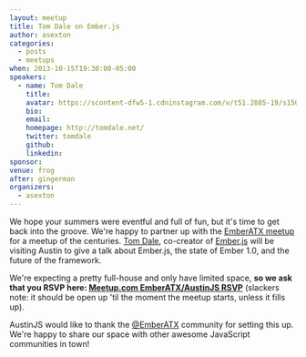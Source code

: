 ```yaml
---
layout: meetup
title: Tom Dale on Ember.js
author: asexton
categories:
  - posts
  - meetups
when: 2013-10-15T19:30:00-05:00
speakers:
  - name: Tom Dale
    title:
    avatar: https://scontent-dfw5-1.cdninstagram.com/v/t51.2885-19/s150x150/18251437_1886900778245523_5316080506310230016_a.jpg?_nc_ht=scontent-dfw5-1.cdninstagram.com&_nc_ohc=mCDzP-CfwtsAX-2zlvu&oh=98172871d2c40e6ec1cdbe3c927078c7&oe=5ECAD51B
    bio:
    email:
    homepage: http://tomdale.net/
    twitter: tomdale
    github:
    linkedin:
sponsor:
venue: frog
after: gingerman
organizers:
  - asexton
---
```


We hope your summers were eventful and full of fun, but it's time to get back into the groove. We're happy to partner up with the [EmberATX meetup][1] for a meetup of the centuries. [Tom Dale][2], co-creator of [Ember.js][3] will be visiting Austin to give a talk about Ember.js, the state of Ember 1.0, and the future of the framework.

We're expecting a pretty full-house and only have limited space, **so we ask that you RSVP here: [Meetup.com EmberATX/AustinJS RSVP][4]** (slackers note: it should be open up 'til the moment the meetup starts, unless it fills up).

AustinJS would like to thank the [@EmberATX][8] community for setting this up. We're happy to share our space with other awesome JavaScript communities in town!

[1]: http://www.meetup.com/Ember-ATX
[2]: http://tomdale.net/
[3]: http://emberjs.com
[4]: http://www.meetup.com/Ember-ATX/events/140780512/
[8]: https://twitter.com/emberatx 'EmberATX on Twitter'
